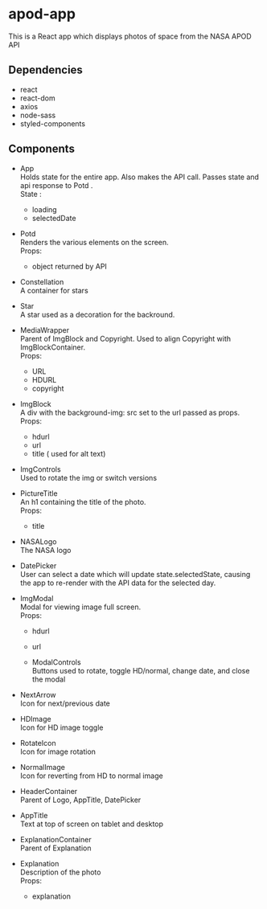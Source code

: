 # apod-app
This is a React app which displays photos of space from the NASA APOD API

## Dependencies
- react
- react-dom
- axios
- node-sass
- styled-components

## Components

- App  
  Holds state for the entire app. Also makes the API call. Passes state  and api response to Potd .  
  State :  
  - loading
  - selectedDate


- Potd  
  Renders the various elements on the screen.  
  Props:  
  - object returned by API

- Constellation  
  A container for stars

- Star  
  A star used as a decoration for the backround.

- MediaWrapper  
  Parent of ImgBlock and Copyright. Used to align Copyright with ImgBlockContainer.  
  Props:  
  - URL
  - HDURL
  - copyright

- ImgBlock  
  A div with the background-img: src set to the url passed as props.  
  Props:  
  - hdurl
  - url
  - title ( used for alt text)

- ImgControls  
Used to rotate the img or switch versions

- PictureTitle  
  An h1 containing the title of the photo.  
  Props:  
  - title

- NASALogo  
  The NASA logo

- DatePicker  
  User can select a date which will update state.selectedState, causing the app to re-render with the API data for the selected day. 

- ImgModal  
  Modal for viewing image full screen.  
  Props:  
  - hdurl
  - url

  - ModalControls  
  Buttons used to rotate, toggle HD/normal, change date, and close the modal

- NextArrow  
  Icon for next/previous date  

- HDImage  
  Icon for HD image toggle  

- RotateIcon  
  Icon for image rotation  

- NormalImage  
  Icon for reverting from HD to normal image

- HeaderContainer  
  Parent of Logo, AppTitle, DatePicker

- AppTitle  
  Text at top of screen on tablet and desktop

- ExplanationContainer  
  Parent of Explanation

- Explanation  
  Description of the photo  
  Props:  
  - explanation
